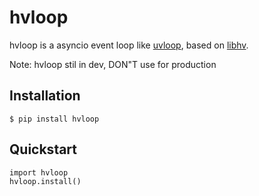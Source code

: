 # hvloop
hvloop is a asyncio event loop like [uvloop](https://github.com/MagicStack/uvloop), based on [libhv](https://github.com/ithewei/libhv).

Note: hvloop stil in dev, DON"T use for production

## Installation
```shell
$ pip install hvloop
```

## Quickstart
```shell
import hvloop
hvloop.install()

```


